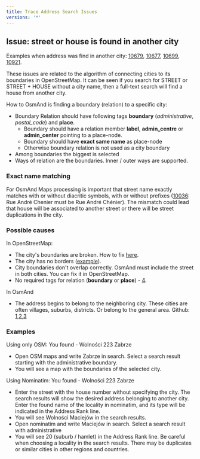 ```yaml
---
title: Trace Address Search Issues
versions: '*'
---
```


## Issue: street or house is found in another city 

Examples when address was find in another city: [10679](https://github.com/osmandapp/OsmAnd/issues/10679), [10677](https://github.com/osmandapp/OsmAnd/issues/10677), [10699](https://github.com/osmandapp/OsmAnd/issues/10699), [10921](https://github.com/osmandapp/OsmAnd/issues/10921).

These issues are related to the algorithm of connecting cities to its boundaries in OpenStreetMap. It can be seen if you search for STREET or STREET + HOUSE without a city name, then a full-text search will find a house from another city.

How to OsmAnd is finding a boundary (relation) to a specific city:
- Boundary Relation should have following tags **boundary** (*administrative*, *postal_code*) and **place**.
  - Boundary should have a relation member **label**, **admin_centre** or **admin_center** pointing to a place-node.
  - Boundary should have **exact same name** as place-node
  - Otherwise boundary relation is not used as a city boundary
- Among boundaries the biggest is selected 
- Ways of relation are the boundaries. Inner / outer ways are supported.

### Exact name matching
For OsmAnd Maps processing is important that street name exactly matches with or without diacritic symbols, with or without prefixes ([10036](https://github.com/osmandapp/OsmAnd/issues/10036): Rue André Chenier must be Rue André Chénier). The mismatch could lead that house will be 
associated to another street or there will be street duplications in the city.

### Possible causes

In OpenStreetMap:
- The city's boundaries are broken. How to fix [here](https://help.openstreetmap.org/questions/1053/how-do-i-fix-inconsistent-boundaries).
- The city has no borders ([example](https://github.com/osmandapp/OsmAnd/issues/10699)).
- City boundaries don't overlap correctly. OsmAnd must include the street in both cities. You can fix it in OpenStreetMap.
- No required tags for relation (**boundary** or **place**) - [4](https://github.com/osmandapp/OsmAnd/issues/10921).

In OsmAnd
- The address begins to belong to the neighboring city. These cities are often villages, suburbs, districts. Or belong to the general area. Github: [1](https://github.com/osmandapp/OsmAnd/issues/10559),[2](https://github.com/osmandapp/OsmAnd/issues/10679),[3](https://github.com/osmandapp/OsmAnd/issues/10730)

### Examples

Using only OSM: You found - Wolności 223 Zabrze

- Open OSM maps and write Zabrze in search. Select a search result starting with the administrative boundary.
- You will see a map with the boundaries of the selected city.

Using Nominatim: You found - Wolności 223 Zabrze

- Enter the street with the house number without specifying the city. The search results will show the desired address belonging to another city. Enter the found name of the locality in nominatim, and its type will be indicated in the Address Rank line.
- You will see Wolności Maciejów in the search results.
- Open nominatim and write Maciejów in search. Select a search result with administrative
- You will see 20 (suburb / hamlet) in the Address Rank line.
Be careful when choosing a locality in the search results. There may be duplicates or similar cities in other regions and countries.


